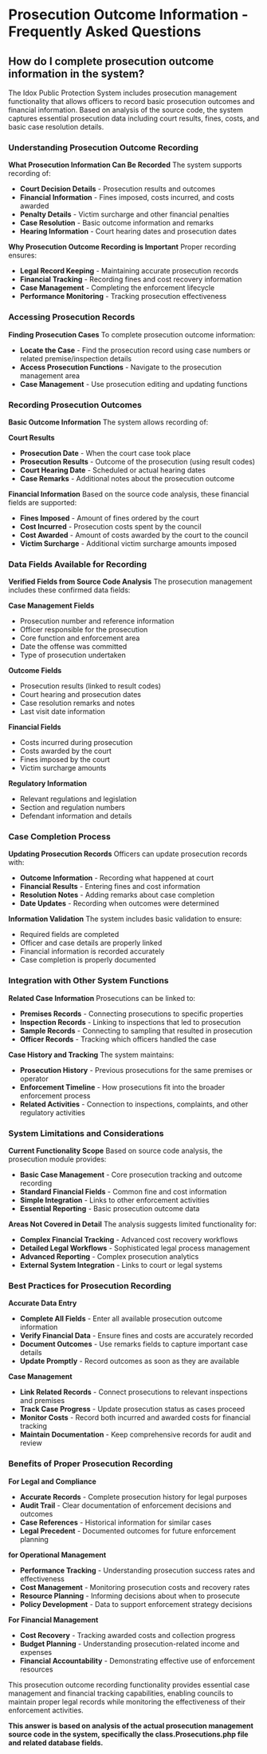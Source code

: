 # Prosecution Outcome Information - Frequently Asked Questions

## How do I complete prosecution outcome information in the system?

The Idox Public Protection System includes prosecution management functionality that allows officers to record basic prosecution outcomes and financial information. Based on analysis of the source code, the system captures essential prosecution data including court results, fines, costs, and basic case resolution details.

### Understanding Prosecution Outcome Recording

**What Prosecution Information Can Be Recorded**
The system supports recording of:
- **Court Decision Details** - Prosecution results and outcomes
- **Financial Information** - Fines imposed, costs incurred, and costs awarded  
- **Penalty Details** - Victim surcharge and other financial penalties
- **Case Resolution** - Basic outcome information and remarks
- **Hearing Information** - Court hearing dates and prosecution dates

**Why Prosecution Outcome Recording is Important**
Proper recording ensures:
- **Legal Record Keeping** - Maintaining accurate prosecution records
- **Financial Tracking** - Recording fines and cost recovery information
- **Case Management** - Completing the enforcement lifecycle
- **Performance Monitoring** - Tracking prosecution effectiveness

### Accessing Prosecution Records

**Finding Prosecution Cases**
To complete prosecution outcome information:
- **Locate the Case** - Find the prosecution record using case numbers or related premise/inspection details
- **Access Prosecution Functions** - Navigate to the prosecution management area
- **Case Management** - Use prosecution editing and updating functions

### Recording Prosecution Outcomes

**Basic Outcome Information**
The system allows recording of:

**Court Results**
- **Prosecution Date** - When the court case took place
- **Prosecution Results** - Outcome of the prosecution (using result codes)
- **Court Hearing Date** - Scheduled or actual hearing dates
- **Case Remarks** - Additional notes about the prosecution outcome

**Financial Information**
Based on the source code analysis, these financial fields are supported:
- **Fines Imposed** - Amount of fines ordered by the court
- **Cost Incurred** - Prosecution costs spent by the council
- **Cost Awarded** - Amount of costs awarded by the court to the council
- **Victim Surcharge** - Additional victim surcharge amounts imposed

### Data Fields Available for Recording

**Verified Fields from Source Code Analysis**
The prosecution management includes these confirmed data fields:

**Case Management Fields**
- Prosecution number and reference information
- Officer responsible for the prosecution
- Core function and enforcement area
- Date the offense was committed
- Type of prosecution undertaken

**Outcome Fields**  
- Prosecution results (linked to result codes)
- Court hearing and prosecution dates
- Case resolution remarks and notes
- Last visit date information

**Financial Fields**
- Costs incurred during prosecution
- Costs awarded by the court
- Fines imposed by the court
- Victim surcharge amounts

**Regulatory Information**
- Relevant regulations and legislation
- Section and regulation numbers
- Defendant information and details

### Case Completion Process

**Updating Prosecution Records**
Officers can update prosecution records with:
- **Outcome Information** - Recording what happened at court
- **Financial Results** - Entering fines and cost information
- **Resolution Notes** - Adding remarks about case completion
- **Date Updates** - Recording when outcomes were determined

**Information Validation**
The system includes basic validation to ensure:
- Required fields are completed
- Officer and case details are properly linked
- Financial information is recorded accurately
- Case completion is properly documented

### Integration with Other System Functions

**Related Case Information**
Prosecutions can be linked to:
- **Premises Records** - Connecting prosecutions to specific properties
- **Inspection Records** - Linking to inspections that led to prosecution
- **Sample Records** - Connecting to sampling that resulted in prosecution
- **Officer Records** - Tracking which officers handled the case

**Case History and Tracking**
The system maintains:
- **Prosecution History** - Previous prosecutions for the same premises or operator
- **Enforcement Timeline** - How prosecutions fit into the broader enforcement process
- **Related Activities** - Connection to inspections, complaints, and other regulatory activities

### System Limitations and Considerations

**Current Functionality Scope**
Based on source code analysis, the prosecution module provides:
- **Basic Case Management** - Core prosecution tracking and outcome recording
- **Standard Financial Fields** - Common fine and cost information
- **Simple Integration** - Links to other enforcement activities
- **Essential Reporting** - Basic prosecution outcome data

**Areas Not Covered in Detail**
The analysis suggests limited functionality for:
- **Complex Financial Tracking** - Advanced cost recovery workflows
- **Detailed Legal Workflows** - Sophisticated legal process management
- **Advanced Reporting** - Complex prosecution analytics
- **External System Integration** - Links to court or legal systems

### Best Practices for Prosecution Recording

**Accurate Data Entry**
- **Complete All Fields** - Enter all available prosecution outcome information
- **Verify Financial Data** - Ensure fines and costs are accurately recorded
- **Document Outcomes** - Use remarks fields to capture important case details
- **Update Promptly** - Record outcomes as soon as they are available

**Case Management**
- **Link Related Records** - Connect prosecutions to relevant inspections and premises
- **Track Case Progress** - Update prosecution status as cases proceed
- **Monitor Costs** - Record both incurred and awarded costs for financial tracking
- **Maintain Documentation** - Keep comprehensive records for audit and review

### Benefits of Proper Prosecution Recording

**For Legal and Compliance**
- **Accurate Records** - Complete prosecution history for legal purposes
- **Audit Trail** - Clear documentation of enforcement decisions and outcomes
- **Case References** - Historical information for similar cases
- **Legal Precedent** - Documented outcomes for future enforcement planning

**for Operational Management**
- **Performance Tracking** - Understanding prosecution success rates and effectiveness
- **Cost Management** - Monitoring prosecution costs and recovery rates
- **Resource Planning** - Informing decisions about when to prosecute
- **Policy Development** - Data to support enforcement strategy decisions

**For Financial Management**
- **Cost Recovery** - Tracking awarded costs and collection progress
- **Budget Planning** - Understanding prosecution-related income and expenses
- **Financial Accountability** - Demonstrating effective use of enforcement resources

This prosecution outcome recording functionality provides essential case management and financial tracking capabilities, enabling councils to maintain proper legal records while monitoring the effectiveness of their enforcement activities.

**This answer is based on analysis of the actual prosecution management source code in the system, specifically the class.Prosecutions.php file and related database fields.**